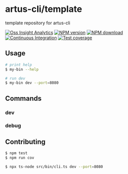 # artus-cli/template

template repository for artus-cli

<!-- Badge，自行替换掉下面的 `artus-cli/artus-cli` 占位符-->
[![Oss Insight Analytics](https://img.shields.io/badge/OssInsight-artus--cli%2Fartus--cli-blue.svg?style=flat-square)](https://ossinsight.io/analyze/artus-cli/artus-cli)
[![NPM version](https://img.shields.io/npm/v/@artus-cli/artus-cli.svg?style=flat-square)](https://npmjs.org/package/@artus-cli/artus-cli)
[![NPM download](https://img.shields.io/npm/dm/@artus-cli/artus-cli.svg?style=flat-square)](https://npmjs.org/package/@artus-cli/artus-cli)
[![Continuous Integration](https://github.com/artus-cli/artus-cli/actions/workflows/ci.yml/badge.svg)](https://github.com/artus-cli/artus-cli/actions/workflows/ci.yml)
[![Test coverage](https://img.shields.io/codecov/c/github/artus-cli/artus-cli.svg?style=flat-square)](https://codecov.io/gh/artus-cli/artus-cli)


## Usage

```sh
# print help
$ my-bin --help

# run dev
$ my-bin dev --port=8080
```

## Commands

### dev


### debug


## Contributing

```sh
$ npm test
$ npm run cov

$ npx ts-node src/bin/cli.ts dev --port=8080
```
